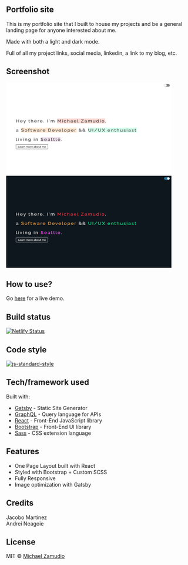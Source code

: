 ## Portfolio site
This is my portfolio site that I built to house my projects and be a general landing page for anyone interested about me.

Made with both a light and dark mode.

Full of all my project links, social media, linkedin, a link to my blog, etc.

## Screenshot
<img src="https://github.com/zamudio/portfolio-site/blob/master/public/project_screenshot_light_mode.png" alt="screenshot" width="450" height="250" />
<img src="https://github.com/zamudio/portfolio-site/blob/master/public/project_screenshot_dark_mode.png" alt="screenshot" width="450" height="250" />

## How to use?
Go [here](https://zamudio.netlify.app/) for a live demo.

## Build status
[![Netlify Status](https://api.netlify.com/api/v1/badges/0059f745-16a8-4f7f-a4af-8f0597f5ee34/deploy-status)](https://app.netlify.com/sites/zamudio/deploys)

## Code style
[![js-standard-style](https://img.shields.io/badge/code%20style-standard-brightgreen.svg?style=flat)](https://github.com/feross/standard)

## Tech/framework used
Built with:
- [Gatsby](https://www.gatsbyjs.org/) - Static Site Generator
- [GraphQL](https://graphql.org/) - Query language for APIs
- [React](https://es.reactjs.org/) - Front-End JavaScript library
- [Bootstrap](https://getbootstrap.com/docs/4.3/getting-started/introduction/) - Front-End UI library
- [Sass](https://sass-lang.com/documentation) - CSS extension language

## Features
- One Page Layout built with React
- Styled with Bootstrap + Custom SCSS
- Fully Responsive
- Image optimization with Gatsby

## Credits
Jacobo Martinez\
Andrei Neagoie 

## License
MIT © [Michael Zamudio](2020)

